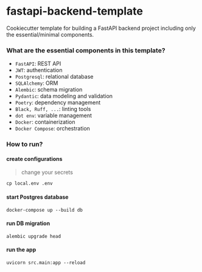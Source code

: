 # fastapi-backend-template
Cookiecutter template for building a FastAPI backend project including only the essential/minimal components.


### What are the essential components in this template?

- `FastAPI`: REST API
- `JWT`: authentication
- `Postgresql`: relational database
- `SQLAlchemy`: ORM
- `Alembic`: schema migration
- `Pydantic`: data modeling and validation
- `Poetry`: dependency management
- `Black, Ruff, ...`: linting tools
- `dot env`: variable management
- `Docker`: containerization
- `Docker Compose`: orchestration

### How to run?

#### create configurations

> change your secrets
```shell
cp local.env .env
```

#### start Postgres database
```shell
docker-compose up --build db
```

#### run DB migration
```shell
alembic upgrade head
```


#### run the app
```shell
uvicorn src.main:app --reload
```

